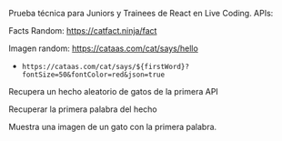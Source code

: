 Prueba técnica para Juniors y Trainees de React en Live Coding.
APIs:

Facts Random: https://catfact.ninja/fact

Imagen random: https://cataas.com/cat/says/hello

- `https://cataas.com/cat/says/${firstWord}?fontSize=50&fontColor=red&json=true`

Recupera un hecho aleatorio de gatos de la primera API

Recuperar la primera palabra del hecho

Muestra una imagen de un gato con la primera palabra.

